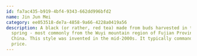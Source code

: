 ```yaml
---
id: fa7ac435-b919-4bf4-9343-662dd996bfd2
name: Jin Jun Mei
category: ee053518-de7a-4858-9a66-4228a0419a56
description: A black (or rather, red tea) made from buds harvested in the early
  spring - most commonly from the Wuyi mountain region of Fujian Province,
  China. This style was invented in the mid-2000s. It typically commands a high
  price.
---
```

